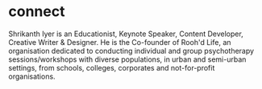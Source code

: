# connect
Shrikanth Iyer is an Educationist, Keynote Speaker, Content Developer, Creative Writer &amp; Designer. He is the Co-founder of Rooh'd Life, an organisation dedicated to conducting individual and group psychotherapy sessions/workshops with diverse populations, in urban and semi-urban settings, from schools, colleges, corporates and not-for-profit organisations.

